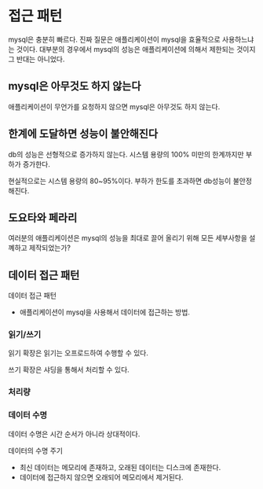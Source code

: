 # 접근 패턴
mysql은 충분히 빠르다. 진짜 질문은 애플리케이션이 mysql을 효율적으로 사용하느냐는 것이다. 대부분의 경우에서 mysql의 성능은 애플리케이션에 의해서 제한되는 것이지 그 반대는 아니었다. 

## mysql은 아무것도 하지 않는다
애플리케이션이 무언가를 요청하지 않으면 mysql은 아무것도 하지 않는다. 

## 한계에 도달하면 성능이 불안해진다
db의 성능은 선형적으로 증가하지 않는다. 시스템 용량의 100% 미만의 한계까지만 부하가 증가한다. 

현실적으로는 시스템 용량의 80~95%이다. 부하가 한도를 초과하면 db성능이 불안정해진다. 

## 도요타와 페라리
여러분의 애플리케이션은 mysql의 성능을 최대로 끌어 올리기 위해 모든 세부사항을 설꼐하고 제작되었는가? 

## 데이터 접근 패턴
데이터 접근 패턴
- 애플리케이션이 mysql을 사용해서 데이터에 접근하는 방법.

### 읽기/쓰기
읽기 확장은 읽기는 오프로드하여 수행할 수 있다. 

쓰기 확장은 샤딩을 통해서 처리할 수 있다. 

### 처리량

### 데이터 수명
데이터 수명은 시간 순서가 아니라 상대적이다. 

데이터의 수명 주기
- 최신 데이터는 메모리에 존재하고, 오래된 데이터는 디스크에 존재한다. 
- 데이터에 접근하지 않으면 오래되어 메모리에서 제거된다. 

